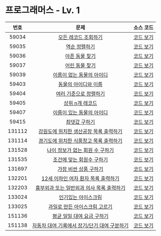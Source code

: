 # 프로그래머스 - Lv. 1

|번호|문제|소스 코드|
|:-:|:-:|:-:|
|59034|[모든 레코드 조회하기](https://school.programmers.co.kr/learn/courses/30/lessons/59034)|[코드 보기](https://github.com/kimta2hwan/sql-problem-solving/blob/main/programmers/level1/src/P59034.sql)|
|59035|[역순 정렬하기](https://school.programmers.co.kr/learn/courses/30/lessons/59036)|[코드 보기](https://github.com/kimta2hwan/sql-problem-solving/blob/main/programmers/level1/src/P59036.sql)|
|59036|[아픈 동물 찾기](https://school.programmers.co.kr/learn/courses/30/lessons/59036)|[코드 보기](https://github.com/kimta2hwan/sql-problem-solving/blob/main/programmers/level1/src/P59036.sql)|
|59037|[어린 동물 찾기](https://school.programmers.co.kr/learn/courses/30/lessons/59037)|[코드 보기](https://github.com/kimta2hwan/sql-problem-solving/blob/main/programmers/level1/src/P59037.sql)|
|59039|[이름이 없는 동물의 아이디](https://school.programmers.co.kr/learn/courses/30/lessons/59039)|[코드 보기](https://github.com/kimta2hwan/sql-problem-solving/blob/main/programmers/level1/src/P59039.sql)|
|59403|[동물의 아이디와 이름](https://school.programmers.co.kr/learn/courses/30/lessons/59403)|[코드 보기](https://github.com/kimta2hwan/sql-problem-solving/blob/main/programmers/level1/src/P59403.sql)|
|59404|[여러 기준으로 정렬하기](https://school.programmers.co.kr/learn/courses/30/lessons/59404)|[코드 보기](https://github.com/kimta2hwan/sql-problem-solving/blob/main/programmers/level1/src/P59404.sql)|
|59405|[상위 n개 레코드](https://school.programmers.co.kr/learn/courses/30/lessons/59405)|[코드 보기](https://github.com/kimta2hwan/sql-problem-solving/blob/main/programmers/level1/src/P59405.sql)|
|59407|[이름이 있는 동물의 아이디](https://school.programmers.co.kr/learn/courses/30/lessons/59407)|[코드 보기](https://github.com/kimta2hwan/sql-problem-solving/blob/main/programmers/level1/src/P59407.sql)|
|59415|[최댓값 구하기](https://school.programmers.co.kr/learn/courses/30/lessons/59415)|[코드 보기](https://github.com/kimta2hwan/sql-problem-solving/blob/main/programmers/level1/src/P59415.sql)|
|131112|[강원도에 위치한 생산공장 목록 출력하기](https://school.programmers.co.kr/learn/courses/30/lessons/131112)|[코드 보기](https://github.com/kimta2hwan/sql-problem-solving/blob/main/programmers/level1/src/P131112.sql)|
|131114|[경기도에 위치한 식품창고 목록 출력하기](https://school.programmers.co.kr/learn/courses/30/lessons/131114)|[코드 보기](https://github.com/kimta2hwan/sql-problem-solving/blob/main/programmers/level1/src/P131114.sql)|
|131528|[나이 정보가 없는 회원 수 구하기](https://school.programmers.co.kr/learn/courses/30/lessons/131528)|[코드 보기](https://github.com/kimta2hwan/sql-problem-solving/blob/main/programmers/level1/src/P131528.sql)|
|131535|[조건에 맞는 회원수 구하기](https://school.programmers.co.kr/learn/courses/30/lessons/131535)|[코드 보기](https://github.com/kimta2hwan/sql-problem-solving/blob/main/programmers/level1/src/P131535.sql)|
|131697|[가장 비싼 상품 구하기](https://school.programmers.co.kr/learn/courses/30/lessons/131697)|[코드 보기](https://github.com/kimta2hwan/sql-problem-solving/blob/main/programmers/level1/src/P131697.sql)|
|132201|[12세 이하인 여자 환자 목록 출력하기](https://school.programmers.co.kr/learn/courses/30/lessons/132201)|[코드 보기](https://github.com/kimta2hwan/sql-problem-solving/blob/main/programmers/level1/src/P132201.sql)|
|132203|[흉부외과 또는 일반외과 의사 목록 출력하기](https://school.programmers.co.kr/learn/courses/30/lessons/132203)|[코드 보기](https://github.com/kimta2hwan/sql-problem-solving/blob/main/programmers/level1/src/P132203.sql)|
|133024|[인기있는 아이스크림](https://school.programmers.co.kr/learn/courses/30/lessons/132203)|[코드 보기](https://github.com/kimta2hwan/sql-problem-solving/blob/main/programmers/level1/src/P132203.sql)|
|133025|[과일로 만든 아이스크림 고르기](https://school.programmers.co.kr/learn/courses/30/lessons/133025)|[코드 보기](https://github.com/kimta2hwan/sql-problem-solving/blob/main/programmers/level1/src/P133025.sql)|
|151136|[평균 일일 대여 요금 구하기](https://school.programmers.co.kr/learn/courses/30/lessons/151136)|[코드 보기](https://github.com/kimta2hwan/sql-problem-solving/blob/main/programmers/level1/src/P151136.sql)|
|151138|[자동차 대여 기록에서 장기/단기 대여 구분하기](https://school.programmers.co.kr/learn/courses/30/lessons/151138)|[코드 보기](https://github.com/kimta2hwan/sql-problem-solving/blob/main/programmers/level1/src/P151138.sql)|
